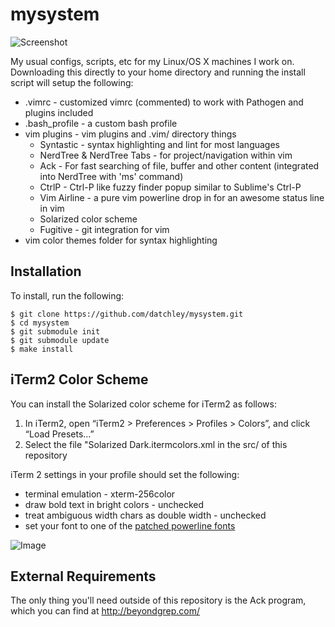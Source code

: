 mysystem
========

![Screenshot](http://dl.dropboxusercontent.com/s/7xfjn8icglq6ty3/2013-08-28%20at%2010.05%20AM.png?raw=true)

My usual configs, scripts, etc for my Linux/OS X machines I work on. Downloading this
directly to your home directory and running the install script will setup the following:

* .vimrc - customized vimrc (commented) to work with Pathogen and plugins included
* .bash_profile - a custom bash profile
* vim plugins - vim plugins and .vim/ directory things
	- Syntastic - syntax highlighting and lint for most languages
	- NerdTree & NerdTree Tabs - for project/navigation within vim
	- Ack - For fast searching of file, buffer and other content (integrated into NerdTree with 'ms' command)
	- CtrlP - Ctrl-P like fuzzy finder popup similar to Sublime's Ctrl-P
	- Vim Airline - a pure vim powerline drop in for an awesome status line in vim
	- Solarized color scheme
	- Fugitive - git integration for vim
* vim color themes folder for syntax highlighting

Installation
------------

To install, run the following:

```
$ git clone https://github.com/datchley/mysystem.git
$ cd mysystem
$ git submodule init
$ git submodule update
$ make install
```

iTerm2 Color Scheme
-------------------

You can install the Solarized color scheme for iTerm2 as follows:

1. In iTerm2, open “iTerm2 > Preferences > Profiles > Colors”, and click “Load Presets…”
2. Select the file "Solarized Dark.itermcolors.xml in the src/ of this repository

iTerm 2 settings in your profile should set the following:

* terminal emulation - xterm-256color
* draw bold text in bright colors - unchecked
* treat ambiguous width chars as double width - unchecked
* set your font to one of the [patched powerline fonts](https://github.com/Lokaltog/powerline-fonts)

![Image](http://dl.dropboxusercontent.com/s/m8rqula7eahcls1/2013-08-28%20at%2010.03%20AM.png?raw=true)

External Requirements
---------------------

The only thing you'll need outside of this repository is the Ack program, which you
can find at http://beyondgrep.com/

